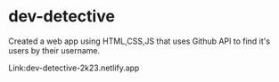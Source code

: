# dev-detective
Created a web app using HTML,CSS,JS that uses Github API to find it's users by their username.

Link:dev-detective-2k23.netlify.app
